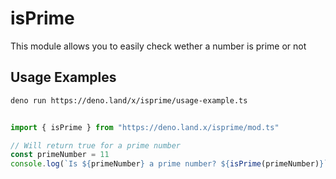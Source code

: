 # isPrime

This module allows you to easily check wether a number is prime or not

## Usage Examples

```sh 
deno run https://deno.land/x/isprime/usage-example.ts
```


```ts

import { isPrime } from "https://deno.land.x/isprime/mod.ts"

// Will return true for a prime number
const primeNumber = 11
console.log(`Is ${primeNumber} a prime number? ${isPrime(primeNumber)}`)

```